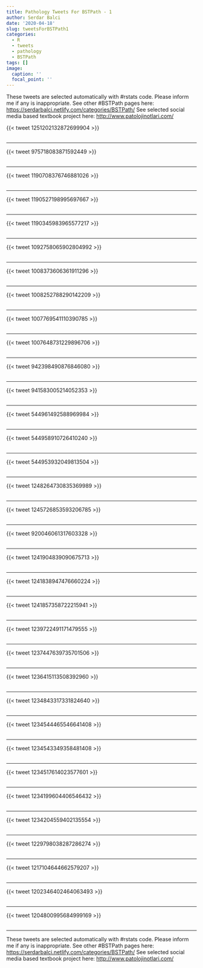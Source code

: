 ```yaml
---
title: Pathology Tweets For BSTPath - 1
author: Serdar Balci
date: '2020-04-18'
slug: tweetsForBSTPath1
categories:
  - R
  - tweets
  - pathology
  - BSTPath
tags: []
image:
  caption: ''
  focal_point: ''
---
```



These tweets are selected automatically with #rstats code. Please inform me if any is inappropriate.
See other #BSTPath pages here: https://serdarbalci.netlify.com/categories/BSTPath/ 
See selected social media based textbook project here: http://www.patolojinotlari.com/

{{< tweet 1251202132872699904 >}}
<br>
<br>
<hr>
{{< tweet 975718083871592449 >}}
<br>
<br>
<hr>
{{< tweet 1190708376746881026 >}}
<br>
<br>
<hr>
{{< tweet 1190527198995697667 >}}
<br>
<br>
<hr>
{{< tweet 1190345983965577217 >}}
<br>
<br>
<hr>
{{< tweet 1092758065902804992 >}}
<br>
<br>
<hr>
{{< tweet 1008373606361911296 >}}
<br>
<br>
<hr>
{{< tweet 1008252788290142209 >}}
<br>
<br>
<hr>
{{< tweet 1007769541110390785 >}}
<br>
<br>
<hr>
{{< tweet 1007648731229896706 >}}
<br>
<br>
<hr>
{{< tweet 942398490876846080 >}}
<br>
<br>
<hr>
{{< tweet 941583005214052353 >}}
<br>
<br>
<hr>
{{< tweet 544961492588969984 >}}
<br>
<br>
<hr>
{{< tweet 544958910726410240 >}}
<br>
<br>
<hr>
{{< tweet 544953932049813504 >}}
<br>
<br>
<hr>
{{< tweet 1248264730835369989 >}}
<br>
<br>
<hr>
{{< tweet 1245726853593206785 >}}
<br>
<br>
<hr>
{{< tweet 920046061317603328 >}}
<br>
<br>
<hr>
{{< tweet 1241904839090675713 >}}
<br>
<br>
<hr>
{{< tweet 1241838947476660224 >}}
<br>
<br>
<hr>
{{< tweet 1241857358722215941 >}}
<br>
<br>
<hr>
{{< tweet 1239722491171479555 >}}
<br>
<br>
<hr>
{{< tweet 1237447639735701506 >}}
<br>
<br>
<hr>
{{< tweet 1236415113508392960 >}}
<br>
<br>
<hr>
{{< tweet 1234843317331824640 >}}
<br>
<br>
<hr>
{{< tweet 1234544465546641408 >}}
<br>
<br>
<hr>
{{< tweet 1234543349358481408 >}}
<br>
<br>
<hr>
{{< tweet 1234517614023577601 >}}
<br>
<br>
<hr>
{{< tweet 1234199604406546432 >}}
<br>
<br>
<hr>
{{< tweet 1234204559402135554 >}}
<br>
<br>
<hr>
{{< tweet 1229798038287286274 >}}
<br>
<br>
<hr>
{{< tweet 1217104644662579207 >}}
<br>
<br>
<hr>
{{< tweet 1202346402464063493 >}}
<br>
<br>
<hr>
{{< tweet 1204800995684999169 >}}
<br>
<br>
<hr>


These tweets are selected automatically with #rstats code. Please inform me if any is inappropriate.
See other #BSTPath pages here: https://serdarbalci.netlify.com/categories/BSTPath/ 
See selected social media based textbook project here: http://www.patolojinotlari.com/
